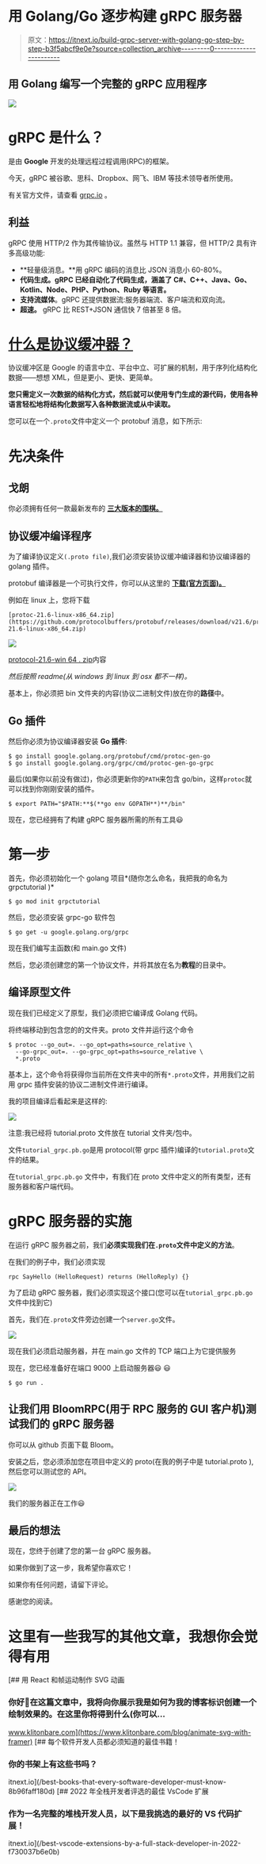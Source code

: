 # 用 Golang/Go 逐步构建 gRPC 服务器

> 原文：<https://itnext.io/build-grpc-server-with-golang-go-step-by-step-b3f5abcf9e0e?source=collection_archive---------0----------------------->

## 用 Golang 编写一个完整的 gRPC 应用程序

![](img/178e1d5f62772393ae366f14228d881a.png)

# gRPC 是什么？

是由 **Google** 开发的处理远程过程调用(RPC)的框架。

今天，gRPC 被谷歌、思科、Dropbox、网飞、IBM 等技术领导者所使用。

有关官方文件，请查看 [grpc.io](https://grpc.io/) 。

## 利益

gRPC 使用 HTTP/2 作为其传输协议。虽然与 HTTP 1.1 兼容，但 HTTP/2 具有许多高级功能:

*   **轻量级消息。**用 gRPC 编码的消息比 JSON 消息小 60-80%。
*   **代码生成。gRPC 已经自动化了代码生成，涵盖了 C#、C++、Java、Go、Kotlin、Node、PHP、Python、Ruby 等语言。**
*   **支持流媒体**。gRPC 还提供数据流:服务器端流、客户端流和双向流。
*   **超速。** gRPC 比 REST+JSON 通信快 7 倍甚至 8 倍。

# [什么是协议缓冲器？](https://developers.google.com/protocol-buffers/docs/overview)

协议缓冲区是 Google 的语言中立、平台中立、可扩展的机制，用于序列化结构化数据——想想 XML，但是更小、更快、更简单。

**您只需定义一次数据的结构化方式，然后就可以使用专门生成的源代码，使用各种语言轻松地将结构化数据写入各种数据流或从中读取。**

您可以在一个`.proto`文件中定义一个 protobuf 消息，如下所示:

# 先决条件

## 戈朗

你必须拥有任何一款最新发布的 [**三大版本的围棋。**](https://go.dev/doc/devel/release)

## 协议缓冲编译程序

为了编译协议定义`(.proto file)`,我们必须安装协议缓冲编译器和协议编译器的 golang 插件。

protobuf 编译器是一个可执行文件，你可以从这里的 [**下载(官方页面)。**](https://github.com/protocolbuffers/protobuf/tags)

例如在 linux 上，您将下载

```
[protoc-21.6-linux-x86_64.zip](https://github.com/protocolbuffers/protobuf/releases/download/v21.6/protoc-21.6-linux-x86_64.zip)
```

![](img/56cafb6be451ed32e0b50bfa59ce0744.png)

[protocol-21.6-win 64 . zip](https://github.com/protocolbuffers/protobuf/releases/download/v21.6/protoc-21.6-win64.zip)内容

*然后按照 readme(从 windows 到 linux 到 osx 都不一样)。*

基本上，你必须把 bin 文件夹的内容(协议二进制文件)放在你的**路径**中。

## **Go 插件**

然后你必须为协议编译器安装 **Go 插件**:

```
$ go install google.golang.org/protobuf/cmd/protoc-gen-go
$ go install google.golang.org/grpc/cmd/protoc-gen-go-grpc
```

最后(如果你以前没有做过)，你必须更新你的`PATH`来包含 go/bin，这样`protoc`就可以找到你刚刚安装的插件。

```
$ export PATH="$PATH:**$(**go env GOPATH**)**/bin"
```

现在，您已经拥有了构建 gRPC 服务器所需的所有工具😃

# 第一步

首先，你必须初始化一个 golang 项目*(随你怎么命名，我把我的命名为 grpctutorial )*

```
$ go mod init grpctutorial
```

然后，您必须安装 grpc-go 软件包

```
$ go get -u google.golang.org/grpc
```

现在我们编写主函数(和 main.go 文件)

然后，您必须创建您的第一个协议文件，并将其放在名为**教程**的目录中。

## 编译原型文件

现在我们已经定义了原型，我们必须把它编译成 Golang 代码。

将终端移动到包含您的的文件夹。proto 文件并运行这个命令

```
$ protoc --go_out=. --go_opt=paths=source_relative \
  --go-grpc_out=. --go-grpc_opt=paths=source_relative \
  *.proto
```

基本上，这个命令将获得你当前所在文件夹中的所有`*.proto`文件，并用我们之前用 grpc 插件安装的协议二进制文件进行编译。

我的项目编译后看起来是这样的:

![](img/c811cddec1b7164e0d450ab3d88de91a.png)

注意:我已经将 tutorial.proto 文件放在 tutorial 文件夹/包中。

文件`tutorial_grpc.pb.go`是用 protocol(带 grpc 插件)编译的`tutorial.proto`文件的结果。

在`tutorial_grpc.pb.go` 文件中，有我们在 proto 文件中定义的所有类型，还有服务器和客户端代码。

# gRPC 服务器的实施

在运行 gRPC 服务器之前，我们**必须实现我们在`.proto`文件中定义的方法**。

在我们的例子中，我们必须实现

```
rpc SayHello (HelloRequest) returns (HelloReply) {}
```

为了启动 gRPC 服务器，我们必须实现这个接口(您可以在`tutorial_grpc.pb.go`文件中找到它)

首先，我们在`.proto`文件旁边创建一个`server.go`文件。

![](img/601d5cef851f6a34890443ef4fbd15bc.png)

现在我们必须启动服务器，并在 main.go 文件的 TCP 端口上为它提供服务

现在，您已经准备好在端口 9000 上启动服务器😃 😃

```
$ go run .
```

## 让我们用 BloomRPC(用于 RPC 服务的 GUI 客户机)测试我们的 gRPC 服务器

你可以从 github 页面下载 Bloom。

安装之后，您必须添加您在项目中定义的 proto(在我的例子中是 tutorial.proto ),然后您可以测试您的 API。

![](img/3a430b2d16409ddb1133fcadd89d9957.png)

我们的服务器正在工作😃

## 最后的想法

现在，您终于创建了您的第一台 gRPC 服务器。

如果你做到了这一步，我希望你喜欢它！

如果你有任何问题，请留下评论。

感谢您的阅读。

# 这里有一些我写的其他文章，我想你会觉得有用

[](https://www.klitonbare.com/blog/animate-svg-with-framer) [## 用 React 和帧运动制作 SVG 动画

### 你好👋在这篇文章中，我将向你展示我是如何为我的博客标识创建一个绘制效果的。在这里你将得到什么(你可以…

www.klitonbare.com](https://www.klitonbare.com/blog/animate-svg-with-framer) [](/best-books-that-every-software-developer-must-know-8b96faff180d) [## 每个软件开发人员都必须知道的最佳书籍！

### 你的书架上有这些书吗？

itnext.io](/best-books-that-every-software-developer-must-know-8b96faff180d) [](/best-vscode-extensions-by-a-full-stack-developer-in-2022-f730037b6e0b) [## 2022 年全栈开发者评选的最佳 VsCode 扩展

### 作为一名完整的堆栈开发人员，以下是我挑选的最好的 VS 代码扩展！

itnext.io](/best-vscode-extensions-by-a-full-stack-developer-in-2022-f730037b6e0b)